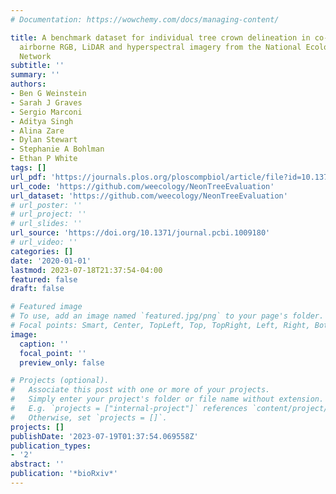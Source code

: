 ```yaml
---
# Documentation: https://wowchemy.com/docs/managing-content/

title: A benchmark dataset for individual tree crown delineation in co-registered
  airborne RGB, LiDAR and hyperspectral imagery from the National Ecological Observation
  Network
subtitle: ''
summary: ''
authors:
- Ben G Weinstein
- Sarah J Graves
- Sergio Marconi
- Aditya Singh
- Alina Zare
- Dylan Stewart
- Stephanie A Bohlman
- Ethan P White
tags: []
url_pdf: 'https://journals.plos.org/ploscompbiol/article/file?id=10.1371/journal.pcbi.1009180&type=printable'
url_code: 'https://github.com/weecology/NeonTreeEvaluation'
url_dataset: 'https://github.com/weecology/NeonTreeEvaluation'
# url_poster: ''
# url_project: ''
# url_slides: ''
url_source: 'https://doi.org/10.1371/journal.pcbi.1009180'
# url_video: ''
categories: []
date: '2020-01-01'
lastmod: 2023-07-18T21:37:54-04:00
featured: false
draft: false

# Featured image
# To use, add an image named `featured.jpg/png` to your page's folder.
# Focal points: Smart, Center, TopLeft, Top, TopRight, Left, Right, BottomLeft, Bottom, BottomRight.
image:
  caption: ''
  focal_point: ''
  preview_only: false

# Projects (optional).
#   Associate this post with one or more of your projects.
#   Simply enter your project's folder or file name without extension.
#   E.g. `projects = ["internal-project"]` references `content/project/deep-learning/index.md`.
#   Otherwise, set `projects = []`.
projects: []
publishDate: '2023-07-19T01:37:54.069558Z'
publication_types:
- '2'
abstract: ''
publication: '*bioRxiv*'
---
```

